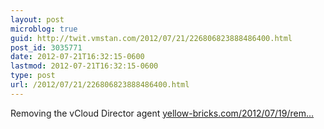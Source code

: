 ```yaml
---
layout: post
microblog: true
guid: http://twit.vmstan.com/2012/07/21/226806823888486400.html
post_id: 3035771
date: 2012-07-21T16:32:15-0600
lastmod: 2012-07-21T16:32:15-0600
type: post
url: /2012/07/21/226806823888486400.html
---
```

Removing the vCloud Director agent <a href="http://www.yellow-bricks.com/2012/07/19/removing-the-vcloud-director-agent/">yellow-bricks.com/2012/07/19/rem…</a>
